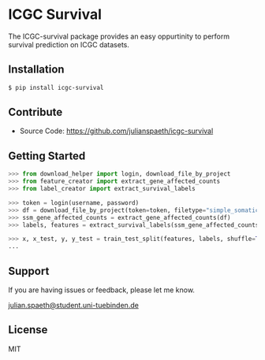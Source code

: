 # ICGC Survival

The ICGC-survival package provides an easy oppurtinity to perform survival prediction on ICGC datasets.

## Installation
```sh
$ pip install icgc-survival
```

## Contribute

- Source Code: https://github.com/julianspaeth/icgc-survival

## Getting Started

```python
>>> from download_helper import login, download_file_by_project
>>> from feature_creator import extract_gene_affected_counts
>>> from label_creator import extract_survival_labels

>>> token = login(username, password)
>>> df = download_file_by_project(token=token, filetype="simple_somatic_mutation", release=28, project_code="ALL-US")
>>> ssm_gene_affected_counts = extract_gene_affected_counts(df)
>>> labels, features = extract_survival_labels(ssm_gene_affected_counts, donors)

>>> x, x_test, y, y_test = train_test_split(features, labels, shuffle=True, test_size=0.33, random_state=10)
...
```

## Support

If you are having issues or feedback, please let me know.

julian.spaeth@student.uni-tuebinden.de

## License
MIT
